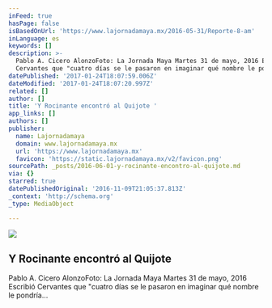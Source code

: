 ```yaml
---
inFeed: true
hasPage: false
isBasedOnUrl: 'https://www.lajornadamaya.mx/2016-05-31/Reporte-8-am'
inLanguage: es
keywords: []
description: >-
  Pablo A. Cicero AlonzoFoto: La Jornada Maya Martes 31 de mayo, 2016 Escribió
  Cervantes que "cuatro días se le pasaron en imaginar qué nombre le pondría...
datePublished: '2017-01-24T18:07:59.006Z'
dateModified: '2017-01-24T18:07:20.997Z'
related: []
author: []
title: 'Y Rocinante encontró al Quijote '
app_links: []
authors: []
publisher:
  name: Lajornadamaya
  domain: www.lajornadamaya.mx
  url: 'https://www.lajornadamaya.mx'
  favicon: 'https://static.lajornadamaya.mx/v2/favicon.png'
sourcePath: _posts/2016-06-01-y-rocinante-encontro-al-quijote.md
via: {}
starred: true
datePublishedOriginal: '2016-11-09T21:05:37.813Z'
_context: 'http://schema.org'
_type: MediaObject

---
```

<article style=""><img src="https://s3-us-west-2.amazonaws.com/the-grid-img/p/9973ad4dfd14fb5315e97e5e99df3132bb2b3149.jpg" /><h1>Y Rocinante encontró al Quijote </h1><p>Pablo A. Cicero AlonzoFoto: La Jornada Maya Martes 31 de mayo, 2016 Escribió Cervantes que "cuatro días se le pasaron en imaginar qué nombre le pondría...</p></article>